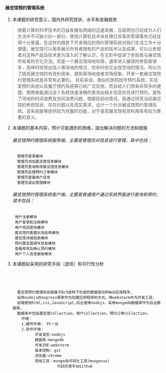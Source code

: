 #### 展览馆预约管理系统
1. 本课题的研究意义，国内外研究现状、水平和发展趋势
> 随着计算机科学技术的日益发展及网络的迅速发展，互联网也已经成为人们生活中不可缺少的一部分，使用计算机技术来处理日常事务管理事务已经变得十分普遍，在这样的趋势下开发相应的预约管理系统对我们生活工作十分便捷。展览馆可以用来展示所有者拥有的产品和技术以及成果，可以让参观者对这种产品及技术更为深入的了解认识，在无形中促进了参观者与展览馆所有者的文化交流。但是一个展览馆场地有限，通常进入展馆的参观者很多，高峰时经常出现人等场地的情况，但有时却又出现空场的情况。所以为了提高展览馆的有效利用率、避免等场地或者空场现象，开发一套展览馆预约管理系统是非常有必要的。
  目前来说，类似的医院挂号预约系统、实验室预约系统以及餐厅预约系统等已经广泛应用，而且给人们带来非常多的便捷，使用者能通过这个系统快速准确的查询出相关信息并且进行预约，避免了场地的时间浪费及空间浪费问题。根据目前的情况，我通过研究当前展览馆的参观现状、存在问题以及现实需求，设计一个针对展览馆预约管理系统。该系统能够提供较为完备的功能，对于提高展览馆有效利用率有较为重要的意义。
  
2. 本课题的基本内容，预计可能遇到的困难，提出解决问题的方法和措施
    ###### 展览馆预约管理系统服务端，主要是管理员对信息进行管理，其中包括：
         管理员登录模块
         管理员添加展览馆信息模块
         管理员查询修改展览馆信息模块
         管理员处理预约订单模块
         管理员查看用户信息
         管理员退出管理模块
         
    ###### 展览馆预约管理系统客户端，主要是普通用户通过系统界面进行查询和预约，其中包括：
        用户注册模块
        用户登录和注销模块
        用户找回密码模块
        展览馆列表展示及检索模块
        展览馆详细信息模块
        预约展览馆填写信息模块
        查看修改及确认预约模块
        用户个人信息面板模块
3. 本课题拟采用的研究手段（途径）和可行性分析
    ######  　 
         展览馆预约管理系统是基于B/S结构下形成的数据驱动的Web应用程序，
         采用nodejs的express框架作为创建应用程序的方式。用webstorm作为开发工具，
         前端使用html,css,JavaScript,后台使用nodejs，采用mongodb数据库作为后台数据库，
         数据库中包括展览馆Collection，用户Collection，预约订单Collection。
           环境：
           1.硬件环境： PC一台
           2.软件环境：
                 开发语言:nodejs
                 数据库:mongodb
                 开发IDE:webstorm
                 版本控制: git
                 浏览器:chrome
                 其他工具：mongodb可视化工具(mongovue)
                           代码托管平台Github
    